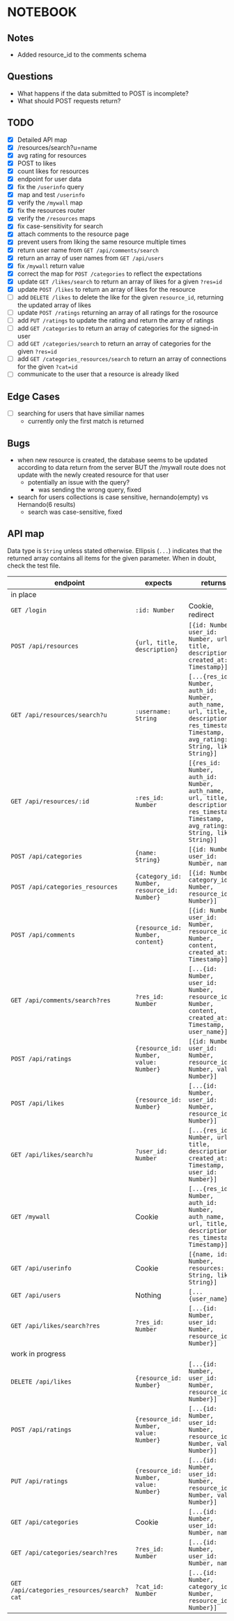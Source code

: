 # NOTEBOOK

## Notes

- Added resource_id to the comments schema

## Questions

- What happens if the data submitted to POST is incomplete?
- What should POST requests return?

## TODO

- [x] Detailed API map
- [x] /resources/search?u=name
- [x] avg rating for resources
- [x] POST to likes
- [x] count likes for resources
- [x] endpoint for user data
- [x] fix the `/userinfo` query
- [x] map and test `/userinfo`
- [x] verify the `/mywall` map
- [x] fix the resources router
- [x] verify the `/resources` maps
- [x] fix case-sensitivity for search
- [x] attach comments to the resource page
- [x] prevent users from liking the same resource multiple times
- [x] return user name from `GET /api/comments/search`
- [x] return an array of user names from `GET /api/users`
- [x] fix `/mywall` return value
- [x] correct the map for `POST /categories` to reflect the expectations
- [x] update `GET /likes/search` to return an array of likes for a given `?res=id`
- [x] update `POST /likes` to return an array of likes for the resource
- [ ] add `DELETE /likes` to delete the like for the given `resource_id`, returning the updated array of likes
- [ ] update `POST /ratings` returning an array of all ratings for the rosource
- [ ] add `PUT /ratings` to update the rating and return the array of ratings
- [ ] add `GET /categories` to return an array of categories for the signed-in user
- [ ] add `GET /categories/search` to return an array of categories for the given `?res=id`
- [ ] add `GET /categories_resources/search` to return an array of connections for the given `?cat=id`
- [ ] communicate to the user that a resource is already liked

## Edge Cases

- [ ] searching for users that have similiar names
  - currently only the first match is returned

## Bugs

- when new resource is created, the database seems to be updated according to data return from the server BUT the /mywall route does not update with the newly created resource for that user
  - potentially an issue with the query?
    - was sending the wrong query, fixed
- search for users collections is case sensitive, hernando(empty) vs Hernando(6 results)
  - search was case-sensitive, fixed

## API map

Data type is `String` unless stated otherwise. Ellipsis (`...`) indicates that the returned array contains all items for the given parameter. When in doubt, check the test file.

| endpoint                                   | expects                                      | returns                                                                                                                                   |
| ------------------------------------------ | -------------------------------------------- | ----------------------------------------------------------------------------------------------------------------------------------------- |
| in place                                   |
| `GET /login`                               | `:id: Number`                                | Cookie, redirect                                                                                                                          |
| `POST /api/resources`                      | `{url, title, description}`                  | `[{id: Number, user_id: Number, url, title, description, created_at: Timestamp}]`                                                         |
| `GET /api/resources/search?u`              | `:username: String`                          | `[...{res_id: Number, auth_id: Number, auth_name, url, title, description, res_timestamp: Timestamp, avg_rating: String, likes: String}]` |
| `GET /api/resources/:id`                   | `:res_id: Number`                            | `[{res_id: Number, auth_id: Number, auth_name, url, title, description, res_timestamp: Timestamp, avg_rating: String, likes: String}]`    |
| `POST /api/categories`                     | `{name: String}`                             | `[{id: Number, user_id: Number, name}]`                                                                                                   |
| `POST /api/categories_resources`           | `{category_id: Number, resource_id: Number}` | `[{id: Number, category_id: Number, resource_id: Number}]`                                                                                |
| `POST /api/comments`                       | `{resource_id: Number, content}`             | `[{id: Number, user_id: Number, resource_id: Number, content, created_at: Timestamp}]`                                                    |
| `GET /api/comments/search?res`             | `?res_id: Number`                            | `[...{id: Number, user_id: Number, resource_id: Number, content, created_at: Timestamp, user_name}]`                                      |
| `POST /api/ratings`                        | `{resource_id: Number, value: Number}`       | `[{id: Number, user_id: Number, resource_id: Number, value: Number}]`                                                                     |
| `POST /api/likes`                          | `{resource_id: Number}`                      | `[...{id: Number, user_id: Number, resource_id: Number}]`                                                                                 |
| `GET /api/likes/search?u`                  | `?user_id: Number`                           | `[...{res_id: Number, url, title, description, created_at: Timestamp, user_id: Number}]`                                                  |
| `GET /mywall`                              | Cookie                                       | `[...{res_id: Number, auth_id: Number, auth_name, url, title, description, res_timestamp: Timestamp}]`                                    |
| `GET /api/userinfo`                        | Cookie                                       | `[{name, id: Number, resources: String, likes: String}]`                                                                                  |
| `GET /api/users`                           | Nothing                                      | `[...{user_name}]`                                                                                                                        |
| `GET /api/likes/search?res`                | `?res_id: Number`                            | `[...{id: Number, user_id: Number, resource_id: Number}]`                                                                                 |
| work in progress                           |
| `DELETE /api/likes`                        | `{resource_id: Number}`                      | `[...{id: Number, user_id: Number, resource_id: Number}]`                                                                                 |
| `POST /api/ratings`                        | `{resource_id: Number, value: Number}`       | `[...{id: Number, user_id: Number, resource_id: Number, value: Number}]`                                                                  |
| `PUT /api/ratings`                         | `{resource_id: Number, value: Number}`       | `[...{id: Number, user_id: Number, resource_id: Number, value: Number}]`                                                                  |
| `GET /api/categories`                      | Cookie                                       | `[...{id: Number, user_id: Number, name}]`                                                                                                |
| `GET /api/categories/search?res`           | `?res_id: Number`                            | `[...{id: Number, user_id: Number, name}]`                                                                                                |
| `GET /api/categories_resources/search?cat` | `?cat_id: Number`                            | `[...{id: Number, category_id: Number, resource_id: Number}]`                                                                             |
